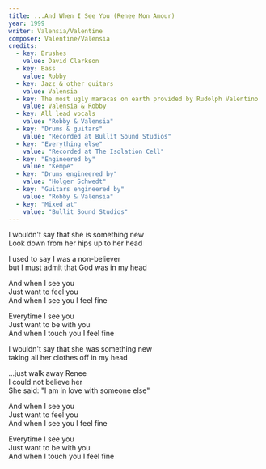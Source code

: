 ```yaml
---
title: ...And When I See You (Renee Mon Amour)
year: 1999
writer: Valensia/Valentine
composer: Valentine/Valensia
credits:
  - key: Brushes
    value: David Clarkson
  - key: Bass
    value: Robby
  - key: Jazz & other guitars
    value: Valensia
  - key: The most ugly maracas on earth provided by Rudolph Valentino
    value: Valensia & Robby
  - key: All lead vocals
    value: "Robby & Valensia"
  - key: "Drums & guitars"
    value: "Recorded at Bullit Sound Studios"
  - key: "Everything else"
    value: "Recorded at The Isolation Cell"
  - key: "Engineered by"
    value: "Kempe"
  - key: "Drums engineered by"
    value: "Holger Schwedt"
  - key: "Guitars engineered by"
    value: "Robby & Valensia"
  - key: "Mixed at"
    value: "Bullit Sound Studios"  
---
```


<p>I wouldn't say that she is something new<br />
Look down from her hips up to her head</p>

<p>I used to say I was a non-believer<br />
but I must admit that God was in my head</p>

<p>And when I see you<br />
Just want to feel you<br />
And when I see you I feel fine</p>

<p>Everytime I see you<br />
Just want to be with you<br />
And when I touch you I feel fine</p>

<p>I wouldn't say that she was something new<br />
taking all her clothes off in my head</p>

<p>...just walk away Renee<br />
I could not believe her<br />
She said: "I am in love with someone else"</p>

<p>And when I see you<br />
Just want to feel you<br />
And when I see you I feel fine</p>

<p>Everytime I see you<br />
Just want to be with you<br />
And when I touch you I feel fine</p>